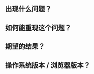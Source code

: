 <!-- 问题可能已经存在！请在创建之前搜索相关问题。 -->

## 出现什么问题？

## 如何能重现这个问题？

## 期望的结果？

## 操作系统版本 / 浏览器版本？

<!-- 如果是部署出现问题，还应提供 Node、MongoDB、服务器 的版本信息与错误日志。 -->
